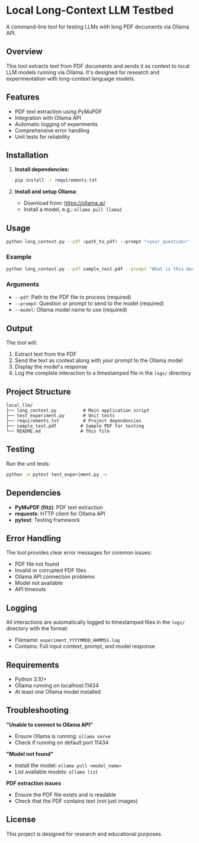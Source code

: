 # Local Long-Context LLM Testbed

A command-line tool for testing LLMs with long PDF documents via Ollama API.

## Overview

This tool extracts text from PDF documents and sends it as context to local LLM models running via Ollama. It's designed for research and experimentation with long-context language models.

## Features

- PDF text extraction using PyMuPDF
- Integration with Ollama API
- Automatic logging of experiments
- Comprehensive error handling
- Unit tests for reliability

## Installation

1. **Install dependencies:**
   ```bash
   pip install -r requirements.txt
   ```

2. **Install and setup Ollama:**
   - Download from: https://ollama.ai/
   - Install a model, e.g.: `ollama pull llama2`

## Usage

```bash
python long_context.py --pdf <path_to_pdf> --prompt "<your_question>" --model <ollama_model>
```

### Example

```bash
python long_context.py --pdf sample_test.pdf --prompt "What is this document about?" --model llama2
```

### Arguments

- `--pdf`: Path to the PDF file to process (required)
- `--prompt`: Question or prompt to send to the model (required)
- `--model`: Ollama model name to use (required)

## Output

The tool will:
1. Extract text from the PDF
2. Send the text as context along with your prompt to the Ollama model
3. Display the model's response
4. Log the complete interaction to a timestamped file in the `logs/` directory

## Project Structure

```
local_llm/
├── long_context.py          # Main application script
├── test_experiment.py       # Unit tests
├── requirements.txt         # Project dependencies
├── sample_test.pdf         # Sample PDF for testing
└── README.md               # This file
```

## Testing

Run the unit tests:

```bash
python -m pytest test_experiment.py -v
```

## Dependencies

- **PyMuPDF (fitz)**: PDF text extraction
- **requests**: HTTP client for Ollama API
- **pytest**: Testing framework

## Error Handling

The tool provides clear error messages for common issues:
- PDF file not found
- Invalid or corrupted PDF files
- Ollama API connection problems
- Model not available
- API timeouts

## Logging

All interactions are automatically logged to timestamped files in the `logs/` directory with the format:
- Filename: `experiment_YYYYMMDD_HHMMSS.log`
- Contains: Full input context, prompt, and model response

## Requirements

- Python 3.10+
- Ollama running on localhost:11434
- At least one Ollama model installed

## Troubleshooting

**"Unable to connect to Ollama API"**
- Ensure Ollama is running: `ollama serve`
- Check if running on default port 11434

**"Model not found"**
- Install the model: `ollama pull <model_name>`
- List available models: `ollama list`

**PDF extraction issues**
- Ensure the PDF file exists and is readable
- Check that the PDF contains text (not just images)

## License

This project is designed for research and educational purposes.

